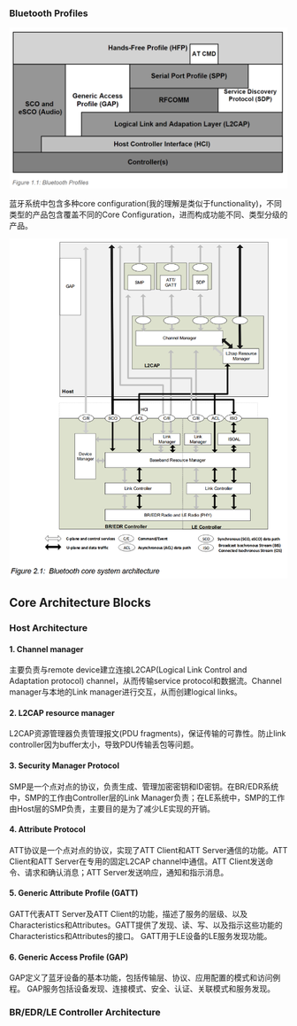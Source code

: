 ### Bluetooth Profiles

![Bluetooth profile](01_bluetooth_profiles.png)

蓝牙系统中包含多种core configuration(我的理解是类似于functionality)，不同类型的产品包含覆盖不同的Core Configuration，进而构成功能不同、类型分级的产品。

![Bluetooth core system architecture](02_bluetooth_core_system_arch.png)


## Core Architecture Blocks

### Host Architecture

#### 1. Channel manager

主要负责与remote device建立连接L2CAP(Logical Link Control and Adaptation protocol) channel，从而传输service protocol和数据流。Channel manager与本地的Link manager进行交互，从而创建logical links。

#### 2. L2CAP resource manager

L2CAP资源管理器负责管理报文(PDU fragments)，保证传输的可靠性。防止link controller因为buffer太小，导致PDU传输丢包等问题。

#### 3. Security Manager Protocol

SMP是一个点对点的协议，负责生成、管理加密密钥和ID密钥。在BR/EDR系统中，SMP的工作由Controller层的Link Manager负责；在LE系统中，SMP的工作由Host层的SMP负责，主要目的是为了减少LE实现的开销。

#### 4. Attribute Protocol

ATT协议是一个点对点的协议，实现了ATT Client和ATT Server通信的功能。ATT Client和ATT Server在专用的固定L2CAP channel中通信。ATT Client发送命令、请求和确认消息；ATT Server发送响应，通知和指示消息。

#### 5. Generic Attribute Profile (GATT)

GATT代表ATT Server及ATT Client的功能，描述了服务的层级、以及Characteristics和Attributes。GATT提供了发现、读、写、以及指示这些功能的Characteristics和Attributes的接口。
GATT用于LE设备的LE服务发现功能。

#### 6. Generic Access Profile (GAP)

GAP定义了蓝牙设备的基本功能，包括传输层、协议、应用配置的模式和访问例程。
GAP服务包括设备发现、连接模式、安全、认证、关联模式和服务发现。

### BR/EDR/LE Controller Architecture

